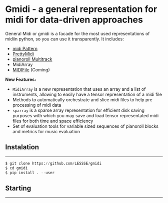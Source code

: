 
# Gmidi - a general representation for midi for data-driven approaches

General Midi or gmidi is a facade for the most used representations of midiin python, so you can use it transparently. It includes:
* [midi Pattern](https://github.com/vishnubob/python-midi)
* [PrettyMidi](https://github.com/craffel/pretty-midi)
* [pianoroll Multitrack](https://salu133445.github.io/pypianoroll/)
* MidiArray 
* ~~[MIDIFile](https://github.com/MarkCWirt/MIDIUtil)~~ (Coming)
 
**New Features:**
* `MidiArray` is a new representation that uses an array and a list of instruments, allowing to easily have a tensor representation of a midi file
* Methods to automatically orchestrate and slice midi files to help pre processing  of midi data
* `sparray` is a sparse array representation for efficient disk saving purposes with which you may save and load tensor representated midi files for both time and space efficiency 
* Set of evaluation tools for variable sized sequences of pianoroll blocks and metrics for music evaluation  

## Instalation
____________________________________________________________

```python
$ git clone https://github.com/LESSSE/gmidi
$ cd gmidi
$ pip install . --user
```

## Starting
____________________________________________________________



